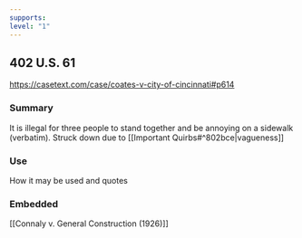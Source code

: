 ```yaml
---
supports: 
level: "1"
---
```

## 402 U.S. 61

https://casetext.com/case/coates-v-city-of-cincinnati#p614

### Summary

It is illegal for three people to stand together and be annoying on a sidewalk (verbatim).
Struck down due to [[Important Quirbs#^802bce|vagueness]]

### Use

How it may be used and quotes

### Embedded

[[Connaly v. General Construction (1926)]]